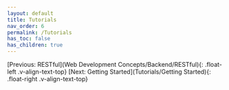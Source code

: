 ```yaml
---
layout: default
title: Tutorials
nav_order: 6
permalink: /Tutorials
has_toc: false
has_children: true
---
```


[Previous: RESTful](Web Development Concepts/Backend/RESTful){: .float-left .v-align-text-top}
[Next: Getting Started](Tutorials/Getting Started){: .float-right .v-align-text-top}